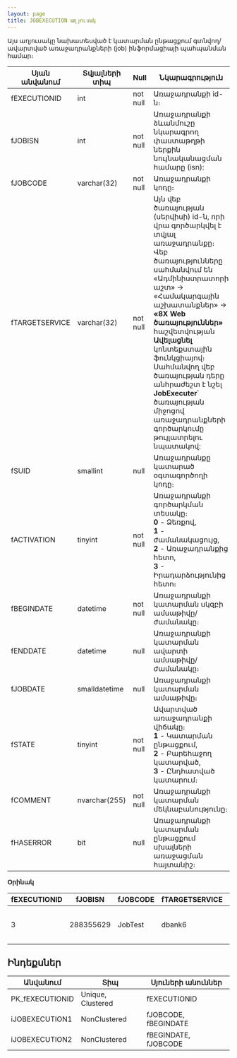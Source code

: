 ```yaml
---
layout: page
title: JOBEXECUTION աղյուսակ
---
```


Այս աղյուսակը նախատեսված է կատարման ընթացքում գտնվող/ավարտված առաջադրանքների (job) ինֆորմացիայի պահպանման համար։

| Սյան անվանում | Տվյալների տիպ | Null | Նկարագրություն |
| --- | --- | --- | --- |
 | fEXECUTIONID	 |   int	            | not null  | Առաջադրանքի id-ն։         |
| fJOBISN	     |   int	            | not null  | Առաջադրանքի ձևանմուշը նկարագրող փաստաթղթի ներքին նույնականացման համարը (isn):          |
| fJOBCODE	     |   varchar(32)	    | not null  | Առաջադրանքի կոդը։          |
| fTARGETSERVICE |	varchar(32)	        | not null  | Այն վեբ ծառայության (սերվիսի) id-ն, որի վրա գործարկվել է տվյալ առաջադրանքը։ <br> Վեբ ծառայությունները սահմանվում են «Ադմինիստրատորի աշտ» -> «Համակարգային աշխատանքներ» -> **«8X Web ծառայություններ»** հաշվետվության **Ավելացնել** կոնտեքստային ֆունկցիայով։ Սահմանվող վեբ ծառայության դերը անհրաժեշտ է նշել **JobExecuter**՝ ծառայության միջոցով առաջադրանքների գործարկումը թույլատրելու նպատակով:         |
| fSUID	         |   smallint	        | null      | Առաջադրանքը կատարած օգտագործողի կոդը։          |
| fACTIVATION	 |   tinyint	        | not null  | Առաջադրանքի գործարկման տեսակը։ <br> **0** - Ձեռքով, <br> **1** - ժամանակացույց, <br> **2** - Առաջադրանքից հետո, <br> **3** - Իրադարձությունից հետո։          |
| fBEGINDATE	 |   datetime	        | not null  | Առաջադրանքի կատարման սկզբի ամսաթիվը/ժամանակը։          |
| fENDDATE	     |   datetime	        | null      | Առաջադրանքի կատարման ավարտի ամսաթիվը/ժամանակը։          |
| fJOBDATE	     |   smalldatetime	    | null      | Առաջադրանքի կատարման ամսաթիվը։          |
| fSTATE	     |   tinyint	        | not null  | Ավարտված առաջադրանքի վիճակը։ <br> **1** - Կատարման ընթացքում, <br> **2** - Բարեհաջող կատարված,  <br> **3** - Ընդհատված կատարում։         |
| fCOMMENT	     |   nvarchar(255)	    | not null  | Առաջադրանքի կատարման մեկնաբանությունը։         |
| fHASERROR	     |   bit	            | null      | Առաջադրանքի կատարման ընթացքում սխալների առաջացման հայտանիշ։          |

**Օրինակ**

| fEXECUTIONID | fJOBISN | fJOBCODE | fTARGETSERVICE | fSUID | fACTIVATION | fBEGINDATE | fENDDATE | fJOBDATE | fSTATE | fCOMMENT | fHASERROR |
| --- | --- | --- | --- | --- | --- | --- | --- | --- | --- | --- | --- |
| 3 | 288355629 | JobTest | dbank6 | 10 | 0 | 2025-10-15 11:43:54.250 | 2025-10-15 11:44:31.620 | 2025-10-15 00:00:00 | 2 | Job execution completed successfully | 0 |

## Ինդեքսներ

| Անվանում | Տիպ | Սյուների անուններ |
| --- | --- | --- |
| PK_fEXECUTIONID | Unique, Clustered   | fEXECUTIONID     |
| iJOBEXECUTION1  | NonClustered        | fJOBCODE, fBEGINDATE     |
| iJOBEXECUTION2  | NonClustered        | fBEGINDATE, fJOBCODE     |





